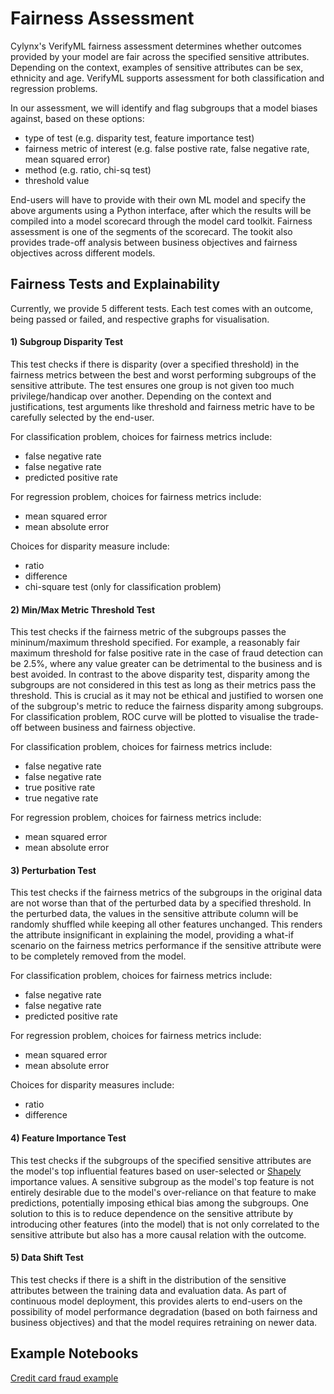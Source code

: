 # Fairness Assessment

Cylynx's VerifyML fairness assessment determines whether outcomes provided by your model are fair across the specified sensitive attributes. Depending on the context, examples of sensitive attributes can be sex, ethnicity and age. VerifyML supports assessment for both classification and regression problems. 

In our assessment, we will identify and flag subgroups that a model biases against, based on these options:

- type of test (e.g. disparity test, feature importance test)
- fairness metric of interest (e.g. false postive rate, false negative rate, mean squared error)
- method (e.g. ratio, chi-sq test)
- threshold value

End-users will have to provide with their own ML model and specify the above arguments using a Python interface, after which the results will be compiled into a model scorecard through the model card toolkit. Fairness assessment is one of the segments of the scorecard. The tookit also provides trade-off analysis between business objectives and fairness objectives across different models.

## Fairness Tests and Explainability

Currently, we provide 5 different tests. Each test comes with an outcome, being passed or failed, and respective graphs for visualisation.

#### 1) Subgroup Disparity Test

This test checks if there is disparity (over a specified threshold) in the fairness metrics between the best and worst performing subgroups of the sensitive attribute. The test ensures one group is not given too much privilege/handicap over another. Depending on the context and justifications, test arguments like threshold and fairness metric have to be carefully selected by the end-user. 

For classification problem, choices for fairness metrics include: 
- false negative rate 
- false negative rate 
- predicted positive rate 

For regression problem, choices for fairness metrics include:
- mean squared error
- mean absolute error 

Choices for disparity measure include: 
- ratio 
- difference
- chi-square test (only for classification problem)

#### 2) Min/Max Metric Threshold Test

This test checks if the fairness metric of the subgroups passes the mininum/maximum threshold specified. For example, a reasonably fair maximum threshold for false positive rate in the case of fraud detection can be 2.5%, where any value greater can be detrimental to the business and is best avoided. In contrast to the above disparity test, disparity among the subgroups are not considered in this test as long as their metrics pass the threshold. This is crucial as it may not be ethical and justified to worsen one of the subgroup's metric to reduce the fairness disparity among subgroups. For classification problem, ROC curve will be plotted to visualise the trade-off between business and fairness objective. 

For classification problem, choices for fairness metrics include:
- false negative rate
- false negative rate
- true positive rate
- true negative rate 

For regression problem, choices for fairness metrics include:
- mean squared error
- mean absolute error

#### 3) Perturbation Test

This test checks if the fairness metrics of the subgroups in the original data are not worse than that of the perturbed data by a specified threshold. In the perturbed data, the values in the sensitive attribute column will be randomly shuffled while keeping all other features unchanged. This renders the attribute insignificant in explaining the model, providing a what-if scenario on the fairness metrics performance if the sensitive attribute were to be completely removed from the model.

For classification problem, choices for fairness metrics include:
- false negative rate
- false negative rate 
- predicted positive rate

For regression problem, choices for fairness metrics include:
- mean squared error
- mean absolute error

Choices for disparity measures include: 
- ratio
- difference


#### 4) Feature Importance Test

This test checks if the subgroups of the specified sensitive attributes are the model's top influential features based on user-selected or [Shapely](https://christophm.github.io/interpretable-ml-book/shapley.html) importance values. A sensitive subgroup as the model's top feature is not entirely desirable due to the model's over-reliance on that feature to make predictions, potentially imposing ethical bias among the subgroups. One solution to this is to reduce dependence on the sensitive attribute by introducing other features (into the model) that is not only correlated to the sensitive attribute but also has a more causal relation with the outcome.

#### 5) Data Shift Test

This test checks if there is a shift in the distribution of the sensitive attributes between the training data and evaluation data. As part of continuous model deployment, this provides alerts to end-users on the possibility of model performance degradation (based on both fairness and business objectives) and that the model requires retraining on newer data.

## Example Notebooks

[Credit card fraud example](https://github.com/cylynx/verifyml/blob/main//examples/credit_card_fraud_example.ipynb)
